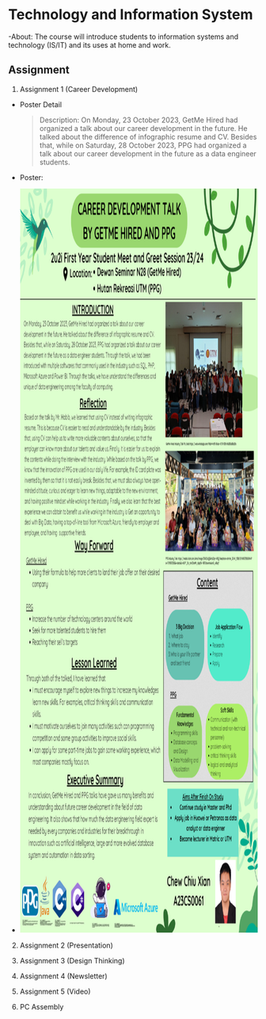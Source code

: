 # Technology and Information System
-About: The course will introduce students to information systems and technology (IS/IT) and its uses at home and work.

## **Assignment**
1) Assignment 1 (Career Development)
- Poster Detail
  > Description:
  > On Monday, 23 October 2023, GetMe Hired had organized a talk about our career
development in the future. He talked about the difference of infographic resume and CV.
Besides that, while on Saturday, 28 October 2023, PPG had organized a talk about our career
development in the future as a data engineer students.

- Poster:
- <img src="/image/poster.png" height=1500 width=1500> 
2) Assignment 2 (Presentation)

3) Assignment 3 (Design Thinking)

4) Assignment 4 (Newsletter)

5) Assignment 5 (Video)

6) PC Assembly
